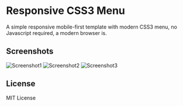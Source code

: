 # Responsive CSS3 Menu

A simple responsive mobile-first template with modern CSS3 menu, no Javascript
required, a modern browser is.

## Screenshots

![Screenshot1](https://raw.githubusercontent.com/renegadevi/Responsive-CSS3-Template/master/Screenshots/Desktop.png?token=AKfO3d4y4vKky95DXT8WFvjXa5XDn27Zks5WwNAEwA%3D%3D)
![Screenshot2](https://raw.githubusercontent.com/renegadevi/Responsive-CSS3-Template/master/Screenshots/Mobile.png?token=AKfO3dm_NT6jOTHyLU_CtV8XHbI8LS1Gks5WwNA2wA%3D%3D)
![Screenshot3](https://raw.githubusercontent.com/renegadevi/Responsive-CSS3-Template/master/Screenshots/Menu.png?token=AKfO3cnnXWdS1qksqWWDcfDcEKqZ1jKOks5WwNBMwA%3D%3D)

## License
MIT License
